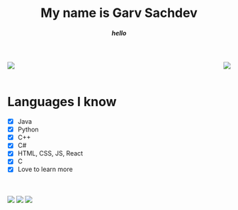 <h1 align="center">My name is Garv Sachdev</h1>
<h5 align="center">hello</h5>
</br>
</br>

<img align="left" src="https://badgen.net/badge/i have/your ip/pink?icon=awesome">
<img align="right" src="https://badgen.net/reddit/subscribers/r/196"/>
</br>
</br>

# Languages I know
-  [x] Java
-  [x] Python
-  [x] C++
-  [x] C#
-  [x] HTML, CSS, JS, React
-  [x] C
-  [x] Love to learn more

</br>
</br>
<img align="center" src="https://github-readme-stats.vercel.app/api?username=gavkujo&hide=prs,issues,contribs&show_icons=true&theme=radical">
<img align="center" src="https://github-readme-stats.vercel.app/api/top-langs/?username=gavkujo&theme=radical&layout=compact"/>
<img align="center" src="https://activity-graph.herokuapp.com/graph?username=gavkujo&theme=radical&hide_border=true&bg_color=110121"/>
